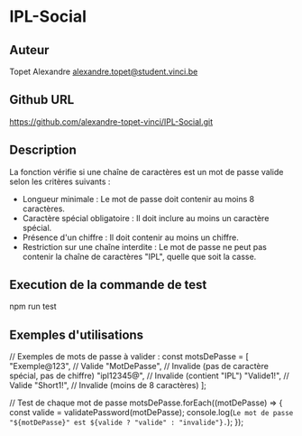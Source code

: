 # IPL-Social

## Auteur
Topet Alexandre alexandre.topet@student.vinci.be

## Github URL
https://github.com/alexandre-topet-vinci/IPL-Social.git


## Description
La fonction vérifie si une chaîne de caractères est un mot de passe valide selon les critères suivants :

- Longueur minimale : Le mot de passe doit contenir au moins 8 caractères.
- Caractère spécial obligatoire : Il doit inclure au moins un caractère spécial.
- Présence d'un chiffre : Il doit contenir au moins un chiffre.
- Restriction sur une chaîne interdite : Le mot de passe ne peut pas contenir la chaîne de caractères "IPL", quelle que soit la casse.

## Execution de la commande de test
npm run test

## Exemples d'utilisations

// Exemples de mots de passe à valider :
const motsDePasse = [
    "Exemple@123", // Valide
    "MotDePasse",  // Invalide (pas de caractère spécial, pas de chiffre)
    "ipl12345@",   // Invalide (contient "IPL")
    "Valide1!",    // Valide
    "Short1!",     // Invalide (moins de 8 caractères)
];

// Test de chaque mot de passe
motsDePasse.forEach((motDePasse) => {
    const valide = validatePassword(motDePasse);
    console.log(`Le mot de passe "${motDePasse}" est ${valide ? "valide" : "invalide"}.`);
});